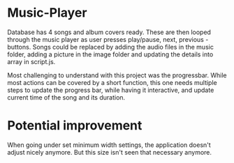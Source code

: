 # Music-Player

Database has 4 songs and album covers ready. These are then looped through the music player as user presses play/pause, next, previous -buttons.
Songs could be replaced by adding the audio files in the music folder, adding a picture in the image folder and updating the details into array in script.js.

Most challenging to understand with this project was the progressbar. While most actions can be covered by a short function, this one needs multiple steps to update the progress bar, while having it interactive, and update current time of the song and its duration.

# Potential improvement

When going under set minimum width settings, the application doesn't adjust nicely anymore. But this size isn't seen that necessary anymore.